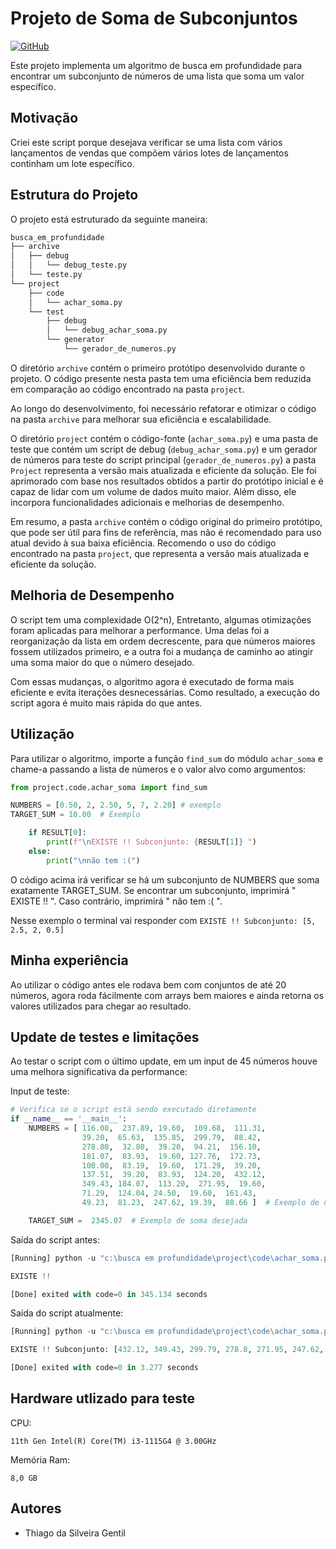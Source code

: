 # Projeto de Soma de Subconjuntos

 [![GitHub](https://img.shields.io/badge/Visit-My%20Profile-0891B2?style=flat-square&logo=github)](https://github.com/Tgentil)

Este projeto implementa um algoritmo de busca em profundidade para encontrar um subconjunto de números de uma lista que soma um valor específico.

## Motivação
Criei este script porque desejava verificar se uma lista com vários lançamentos de vendas que compõem vários lotes de lançamentos continham um lote específico.

## Estrutura do Projeto

O projeto está estruturado da seguinte maneira:

```bash
busca_em_profundidade
├── archive
│   ├── debug
│   │   └── debug_teste.py
│   └── teste.py
└── project
    ├── code
    │   └── achar_soma.py
    └── test
        ├── debug
        │   └── debug_achar_soma.py
        └── generator
            └── gerador_de_numeros.py
```

O diretório `archive` contém o primeiro protótipo desenvolvido durante o projeto. O código presente nesta pasta tem uma eficiência bem reduzida em comparação ao código encontrado na pasta `project`.

Ao longo do desenvolvimento, foi necessário refatorar e otimizar o código na pasta `archive` para melhorar sua eficiência e escalabilidade.

O diretório `project` contém o código-fonte (`achar_soma.py`) e uma pasta de teste que contém um script de debug (`debug_achar_soma.py`) e um gerador de números para teste do script principal (`gerador_de_numeros.py`) a pasta `Project` representa a versão mais atualizada e eficiente da solução. Ele foi aprimorado com base nos resultados obtidos a partir do protótipo inicial e é capaz de lidar com um volume de dados muito maior. Além disso, ele incorpora funcionalidades adicionais e melhorias de desempenho.

Em resumo, a pasta `archive` contém o código original do primeiro protótipo, que pode ser útil para fins de referência, mas não é recomendado para uso atual devido à sua baixa eficiência. Recomendo o uso do código encontrado na pasta `project`, que representa a versão mais atualizada e eficiente da solução.

## Melhoria de Desempenho

O script tem uma complexidade O(2^n), Entretanto, algumas otimizações foram aplicadas para melhorar a performance. Uma delas foi a reorganização da lista em ordem decrescente, para que números maiores fossem utilizados primeiro, e a outra foi a mudança de caminho ao atingir uma soma maior do que o número desejado.

Com essas mudanças, o algoritmo agora é executado de forma mais eficiente e evita iterações desnecessárias. Como resultado, a execução do script agora é muito mais rápida do que antes.

## Utilização

Para utilizar o algoritmo, importe a função `find_sum` do módulo `achar_soma` e chame-a passando a lista de números e o valor alvo como argumentos:

```python
from project.code.achar_soma import find_sum

NUMBERS = [0.50, 2, 2.50, 5, 7, 2.20] # exemplo
TARGET_SUM = 10.00  # Exemplo

    if RESULT[0]:
        print(f"\nEXISTE !! Subconjunto: {RESULT[1]} ")
    else:
        print("\nnão tem :(")

```

O código acima irá verificar se há um subconjunto de NUMBERS que soma exatamente TARGET_SUM. Se encontrar um subconjunto, imprimirá " EXISTE !! ". Caso contrário, imprimirá " não tem :( ".

Nesse exemplo o terminal vai responder com 
``` EXISTE !! Subconjunto: [5, 2.5, 2, 0.5] ```

## Minha experiência

Ao utilizar o código antes ele rodava bem com conjuntos de até 20 números, agora roda fácilmente com arrays bem maiores e ainda retorna os valores utilizados para chegar ao resultado.

## Update de testes e limitações

Ao testar o script com o último update, em um input de 45 números houve uma melhora significativa da performance:

Input de teste:

```python
# Verifica se o script está sendo executado diretamente
if __name__ == '__main__':
    NUMBERS = [ 116.08,  237.89, 19.60,  109.68,  111.31,
                39.20,  65.63,  135.85,  299.79,  88.42,
                278.80,  32.80,  39.20,  94.21,  156.10,
                181.07,  83.93,  19.60, 127.76,  172.73,
                100.00,  83.19,  19.60,  171.29,  39.20,
                137.51,  39.20,  83.93,  124.20,  432.12,
                349.43, 184.07,  113.20,  271.95,  19.60,
                71.29,  124.04, 24.50,  19.60,  161.43,
                49.23,  81.23,  247.62, 19.39,  88.66 ]  # Exemplo de números

    TARGET_SUM =  2345.07  # Exemplo de soma desejada
```

Saída do script antes:

```python
[Running] python -u "c:\busca em profundidade\project\code\achar_soma.py"

EXISTE !!

[Done] exited with code=0 in 345.134 seconds
```

Saída do script atualmente:

```python
[Running] python -u "c:\busca em profundidade\project\code\achar_soma.py"

EXISTE !! Subconjunto: [432.12, 349.43, 299.79, 278.8, 271.95, 247.62, 172.73, 88.42, 83.19, 49.23, 32.8, 19.6, 19.39] 

[Done] exited with code=0 in 3.277 seconds
```

## Hardware utlizado para teste

CPU:

	11th Gen Intel(R) Core(TM) i3-1115G4 @ 3.00GHz

Memória Ram:

    8,0 GB

    

## Autores

* Thiago da Silveira Gentil
